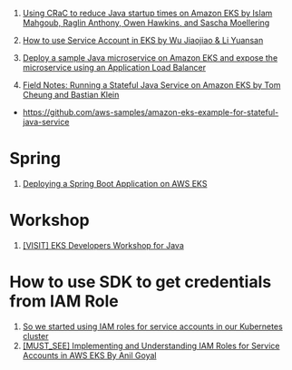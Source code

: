 
1. [Using CRaC to reduce Java startup times on Amazon EKS by Islam Mahgoub, Raglin Anthony, Owen Hawkins, and Sascha Moellering ](https://aws.amazon.com/blogs/containers/using-crac-to-reduce-java-startup-times-on-amazon-eks/)

1. [How to use Service Account in EKS by Wu Jiaojiao & Li Yuansan](https://medium.com/lazy-tech-leader-series/how-to-use-service-account-in-eks-cf4fb5926147)

1. [Deploy a sample Java microservice on Amazon EKS and expose the microservice using an Application Load Balancer](https://docs.aws.amazon.com/prescriptive-guidance/latest/patterns/deploy-a-sample-java-microservice-on-amazon-eks-and-expose-the-microservice-using-an-application-load-balancer.html)

1. [Field Notes: Running a Stateful Java Service on Amazon EKS by Tom Cheung and Bastian Klein ](https://aws.amazon.com/blogs/architecture/field-notes-running-a-stateful-java-service-on-amazon-eks/)
- https://github.com/aws-samples/amazon-eks-example-for-stateful-java-service

# Spring

1. [Deploying a Spring Boot Application on AWS EKS](https://medium.com/@javatechie/deploying-a-spring-boot-application-on-aws-eks-fdd7d075f034)

# Workshop

1. [[VISIT] EKS Developers Workshop for Java](https://developers.eksworkshop.com/docs/java/)

# How to use SDK to get credentials from IAM Role

1. [So we started using IAM roles for service accounts in our Kubernetes cluster](https://dinuka-roshan.medium.com/so-we-started-using-iam-roles-for-service-accounts-in-our-kubernetes-cluster-c02851f948b)
1. [[MUST_SEE] Implementing and Understanding IAM Roles for Service Accounts in AWS EKS By Anil Goyal](https://medium.com/@anil.goyal0057/implementing-and-understanding-iam-roles-for-service-accounts-in-aws-eks-00e8fd2a0262)